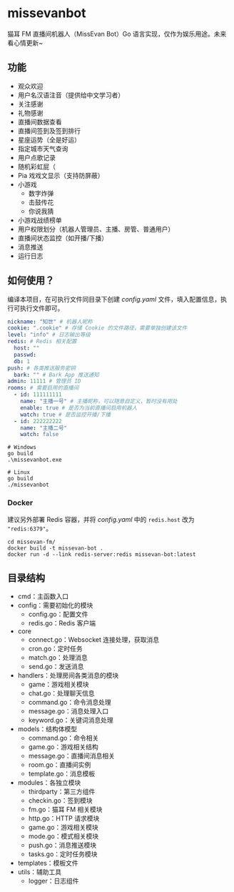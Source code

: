 # missevanbot

猫耳 FM 直播间机器人（MissEvan Bot）Go 语言实现，仅作为娱乐用途。未来看心情更新~

## 功能

- 观众欢迎
- 用户名汉语注音（提供给中文学习者）
- 关注感谢
- 礼物感谢
- 直播间数据查看
- 直播间签到及签到排行
- 星座运势（全是好运）
- 指定城市天气查询
- 用户点歌记录
- 随机彩虹屁（
- Pia 戏戏文显示（支持防屏蔽）
- 小游戏
    - 数字炸弹
    - 击鼓传花
    - 你说我猜
- 小游戏战绩榜单
- 用户权限划分（机器人管理员、主播、房管、普通用户）
- 直播间状态监控（如开播/下播）
- 消息推送
- 运行日志

## 如何使用？

编译本项目，在可执行文件同目录下创建 _config.yaml_ 文件，填入配置信息，执行可执行文件即可。

```yaml
nickname: "知世" # 机器人昵称
cookie: ".cookie" # 存储 Cookie 的文件路径，需要单独创建该文件
level: "info" # 日志输出等级
redis: # Redis 相关配置
  host: ""
  passwd:
  db: 1
push: # 各类推送服务密钥
  bark: "" # Bark App 推送通知
admin: 11111 # 管理员 ID
rooms: # 需要启用的直播间
  - id: 111111111
    name: "主播一号" # 主播昵称，可以随意自定义，暂时没有用处
    enable: true # 是否为当前直播间启用机器人
    watch: true # 是否监控开播/下播
  - id: 222222222
    name: "主播二号"
    watch: false
```

```shell
# Windows
go build
.\missevanbot.exe

# Linux
go build
./missevanbot
```

### Docker

建议另外部署 Redis 容器，并将 *config.yaml* 中的 `redis.host` 改为 `"redis:6379"`。

```shell
cd missevan-fm/
docker build -t missevan-bot .
docker run -d --link redis-server:redis missevan-bot:latest
```

## 目录结构

- cmd：主函数入口
- config：需要初始化的模块
    - config.go：配置文件
    - redis.go：Redis 客户端
- core
    - connect.go：Websocket 连接处理，获取消息
    - cron.go：定时任务
    - match.go：处理消息
    - send.go：发送消息
- handlers：处理房间各类消息的模块
    - game：游戏相关模块
    - chat.go：处理聊天信息
    - command.go：命令消息处理
    - message.go：消息处理入口
    - keyword.go：关键词消息处理
- models：结构体模型
    - command.go：命令相关
    - game.go：游戏相关结构
    - message.go：直播间消息相关
    - room.go：直播间实例
    - template.go：消息模板
- modules：各独立模块
    - thirdparty：第三方组件
    - checkin.go：签到模块
    - fm.go：猫耳 FM 相关模块
    - http.go：HTTP 请求模块
    - game.go：游戏相关模块
    - mode.go：模式相关模块
    - push.go：消息推送模块
    - tasks.go：定时任务模块
- templates：模板文件
- utils：辅助工具
    - logger：日志组件